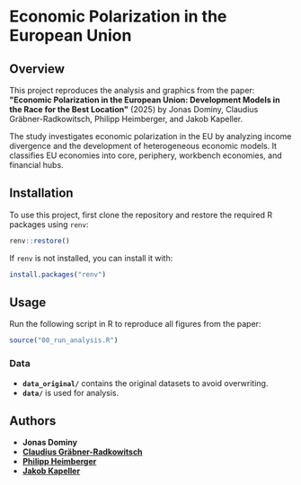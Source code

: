 # Economic Polarization in the European Union

## Overview
This project reproduces the analysis and graphics from the paper:
**"Economic Polarization in the European Union: Development Models in the Race for the Best Location"** (2025) by Jonas Dominy, Claudius Gräbner-Radkowitsch, Philipp Heimberger, and Jakob Kapeller.

The study investigates economic polarization in the EU by analyzing income divergence and the development of heterogeneous economic models. It classifies EU economies into core, periphery, workbench economies, and financial hubs.

## Installation
To use this project, first clone the repository and restore the required R packages using `renv`:

```r
renv::restore()
```

If `renv` is not installed, you can install it with:

```r
install.packages("renv")
```

## Usage
Run the following script in R to reproduce all figures from the paper:

```r
source("00_run_analysis.R")
```

### Data
- **`data_original/`** contains the original datasets to avoid overwriting.
- **`data/`** is used for analysis.

## Authors
- **Jonas Dominy** 
- [**Claudius Gräbner-Radkowitsch**](https://claudius-graebner.com/)
- [**Philipp Heimberger**](https://wiiw.ac.at/philipp-heimberger-s-1138.html)
- [**Jakob Kapeller**](https://jakob-kapeller.org/)


